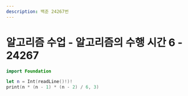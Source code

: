```yaml
---
description: 백준 24267번
---
```


# 알고리즘 수업 - 알고리즘의 수행 시간 6 - 24267

```swift
import Foundation

let n = Int(readLine()!)!
print(n * (n - 1) * (n - 2) / 6, 3)
```
